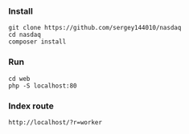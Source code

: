 ### Install
```
git clone https://github.com/sergey144010/nasdaq
cd nasdaq
composer install
```
### Run
```
cd web
php -S localhost:80
```
### Index route
`http://localhost/?r=worker`